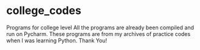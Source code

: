 # college_codes
Programs for college level
All the programs are already been compiled and run on Pycharm.
These programs are from my archives of practice codes when I was learning Python.
Thank You!
